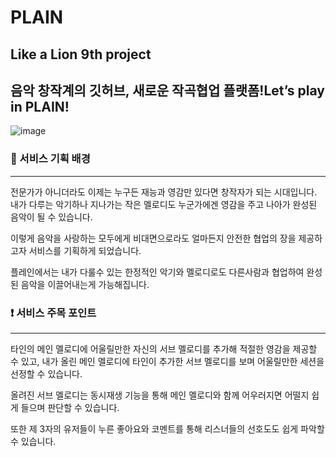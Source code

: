 # PLAIN

## Like a Lion 9th project

## 음악 창작계의 깃허브, 새로운 작곡협업 플랫폼!Let’s play in PLAIN!

![image](https://user-images.githubusercontent.com/33050476/165384654-3e4e8eb2-f040-4c6e-a054-28ba05a83f4c.png)

### 💬 서비스 기획 배경

---

전문가가 아니더라도 이제는 누구든 재능과 영감만 있다면 창작자가 되는 시대입니다. 내가 다루는 악기하나 지나가는 작은 멜로디도 누군가에겐 영감을 주고 나아가 완성된 음악이 될 수 있습니다.

이렇게 음악을 사랑하는 모두에게 비대면으로라도 얼마든지 안전한 협업의 장을 제공하고자 서비스를 기획하게 되었습니다.

플레인에서는 내가 다룰수 있는 한정적인 악기와 멜로디로도 다른사람과 협업하여 완성된 음악을 이끌어내는게 가능해집니다.

### ❗ 서비스 주목 포인트

---

타인의 메인 멜로디에 어울릴만한 자신의 서브 멜로디를 추가해 적절한 영감을 제공할 수 있고, 내가 올린 메인 멜로디에 타인이 추가한 서브 멜로디를 보며 어울릴만한 세션을 선정할 수 있습니다.

올려진 서브 멜로디는 동시재생 기능을 통해 메인 멜로디와 함께 어우러지면 어떨지 쉽게 들으며 판단할 수 있습니다.

또한 제 3자의 유저들이 누른 좋아요와 코멘트를 통해 리스너들의 선호도도 쉽게 파악할 수 있습니다.
